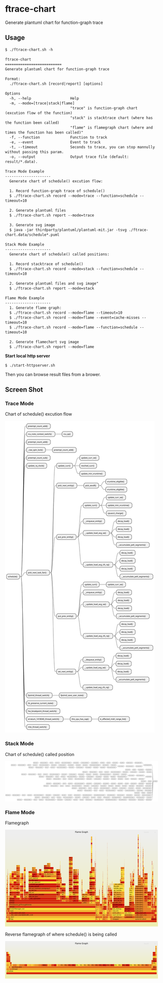 ftrace-chart
==========================
Generate plantuml chart for function-graph trace

## Usage

```
$ ./ftrace-chart.sh -h

ftrace-chart
==========================
Generate plantuml chart for function-graph trace

Format:
  ./ftrace-chart.sh [record|report] [options]

Options
  -h, --help                  Help
  -m, --mode=[trace|stack|flame]
                              "trace" is function-graph chart (excution flow of the function)
                              "stack" is stacktrace chart (where has the function been called)
                              "flame" is flamegraph chart (where and times the function has been called)"
  -f, --function              Function to track
  -e, --event                 Event to track
  -t, --timeout               Seconds to trace, you can stop mannully without passing this param.
  -o, --output                Output trace file (default: result/*.data).

Trace Mode Example
---------------------
  Generate chart of schedule() excution flow:

  1. Record function-graph trace of schedule()
  $ ./ftrace-chart.sh record --mode=trace --function=schedule --timeout=10

  2. Generate plantuml files
  $ ./ftrace-chart.sh report --mode=trace

  3. Generate svg image
  $ java -jar thirdparty/plantuml/plantuml-mit.jar -tsvg ./ftrace-chart.data/schedule*.puml

Stack Mode Example
---------------------
  Generate chart of schedule() called positions:

  1. Record stacktrace of schedule()
  $ ./ftrace-chart.sh record --mode=stack --function=schedule --timeout=10

  2. Generate plantuml files and svg image"
  $ ./ftrace-chart.sh report --mode=stack

Flame Mode Example
---------------------
  1. Generate flame graph:
  $ ./ftrace-chart.sh record --mode=flame --timeout=10
  $ ./ftrace-chart.sh record --mode=flame --event=cache-misses --timeout=10
  $ ./ftrace-chart.sh record --mode=flame --function=schedule --timeout=10

  2. Generate flamechart svg image
  $ ./ftrace-chart.sh report --mode=flame

```

**Start local http server**

```
$ ./start-httpserver.sh
```

Then you can browse result files from a brower.

## Screen Shot

### Trace Mode
Chart of schedule() excution flow

![screenshot/schedule_trace.svg](screenshot/schedule_trace.svg)

### Stack Mode
Chart of schedule() called position

![screenshot/schedule_stack.svg](screenshot/schedule_stack.svg)

### Flame Mode

Flamegraph

![screenshot/flame.svg](screenshot/flame.svg)

Reverse flamegraph of where schedule() is being called

![screenshot/schedule_flame.svg](screenshot/schedule_flame.svg)